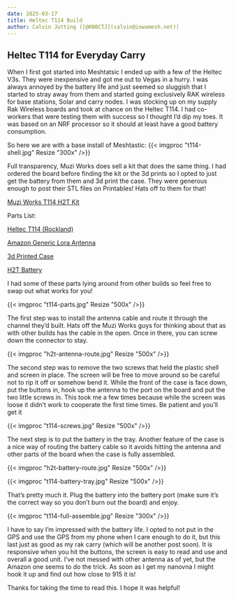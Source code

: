 ```yaml
---
date: 2025-03-17
title: Heltec T114 Build
author: Calvin Jutting ([@KN0CTJ](calvin@iowamesh.net))
---
```


## Heltec T114 for Everyday Carry

When I first got started into Meshtatsic I ended up with a few of the Heltec V3s. They were inexpensive and got me out to Vegas in a hurry. I was always annoyed by the battery life and just seemed so sluggish that I started to stray away from them and started going exclusively RAK wireless for base stations, Solar and carry nodes. I was stocking up on my supply Rak Wireless boards and took at chance on the Heltec T114. I had co-workers that were testing them with success so I thought I’d dip my toes. It was based on an NRF processor so it should at least have a good battery consumption.

So here we are with a base install of Meshtastic:
{{< imgproc "t114-shell.jpg" Resize "300x" />}}

Full transparency, Muzi Works does sell a kit that does the same thing. I had ordered the board before finding the kit or the 3d prints so I opted to just get the battery from them and 3d print the case. They were generous enough to post their STL files on Printables! Hats off to them for that!

[Muzi Works T114 H2T Kit](https://muzi.works/products/h2t-complete-device-heltec-t114-with-gps-running-meshtastic?srsltid=AfmBOopTr1Ul0xTtDU487NkT8qcOsMRJxu4_BYPfuo4JvyaMcmVbc319)

Parts List:

[Heltec T114 (Rockland)](https://store.rokland.com/collections/heltec-products/products/heltec-mesh-node-t114-with-optional-1-14-inch-tft-display)

[Amazon Generic Lora Antenna](https://a.co/d/24lYvXB)

[3d Printed Case](https://www.printables.com/model/982046-h2t-case-for-heltec-t114-with-gps-running-meshtast)

[H2T Battery](https://muzi.works/products/h2t-battery)

I had some of these parts lying around from other builds so feel free to swap out what works for you!

{{< imgproc "t114-parts.jpg" Resize "500x" />}}

The first step was to install the antenna cable and route it through the channel they’d built. Hats off the Muzi Works guys for thinking about that as with other builds has the cable in the open. Once in there, you can screw down the connector to stay.

{{< imgproc "h2t-antenna-route.jpg" Resize "500x" />}}

The second step was to remove the two screws that held the plastic shell and screen in place. The screen will be free to move around so be careful not to rip it off or somehow bend it. While the front of the case is face down, put the buttons in, hook up the antenna to the port on the board and put the two little screws in. This took me a few times because while the screen was loose it didn’t work to cooperate the first time times. Be patient and you’ll get it

{{< imgproc "t114-screws.jpg" Resize "500x" />}}

The next step is to put the battery in the tray. Another feature of the case is a nice way of routing the battery cable so it avoids hitting the antenna and other parts of the board when the case is fully assembled.

{{< imgproc "h2t-battery-route.jpg" Resize "500x" />}}

{{< imgproc "t114-battery-tray.jpg" Resize "500x" />}}

That’s pretty much it. Plug the battery into the battery port (make sure it’s the correct way so you don’t burn out the board) and enjoy. 

{{< imgproc "t114-full-assemble.jpg" Resize "300x" />}}

I have to say I’m impressed with the battery life. I opted to not put in the GPS and use the GPS from my phone when I care enough to do it, but this last just as good as my rak carry (which will be another post soon). It is responsive when you hit the buttons, the screen is easy to read and use and overall a good unit. I’ve not messed with other antenna as of yet, but the Amazon one seems to do the trick. As soon as I get my nanovna I might hook it up and find out how close to 915 it is! 

Thanks for taking the time to read this. I hope it was helpful!
